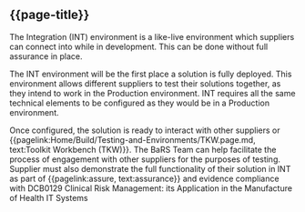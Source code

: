 ## {{page-title}}

The Integration (INT) environment is a like-live environment which suppliers can connect into while in development. This can be done without full assurance in place. 

The INT environment will be the first place a solution is fully deployed. This environment allows different suppliers to test their solutions together, as they intend to work in the Production environment. INT requires all the same technical elements to be configured as they would be in a Production environment. 

Once configured, the solution is ready to interact with other suppliers or {{pagelink:Home/Build/Testing-and-Environments/TKW.page.md, text:Toolkit Workbench (TKW)}}. The BaRS Team can help facilitate the process of engagement with other suppliers for the purposes of testing. Supplier must also demonstrate the full functionality of their solution in INT as part of {{pagelink:assure, text:assurance}} and evidence compliance with DCB0129 Clinical Risk Management: its Application in the Manufacture of Health IT Systems 